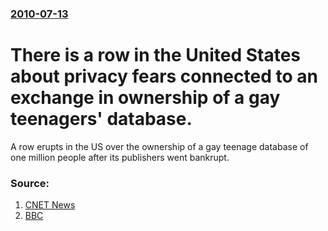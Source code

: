 ### [2010-07-13](/news/2010/07/13/index.md)

# There is a row in the United States about privacy fears connected to an exchange in ownership of a gay teenagers' database. 

A row erupts in the US over the ownership of a gay teenage database of one million people after its publishers went bankrupt.


### Source:

1. [CNET News](http://news.cnet.com/8301-31921_3-20010331-281.html?part=rss&amp;subj=news&amp;tag=2547-1_3-0-20)
2. [BBC](http://news.bbc.co.uk/2/hi/technology/10612800.stm)

